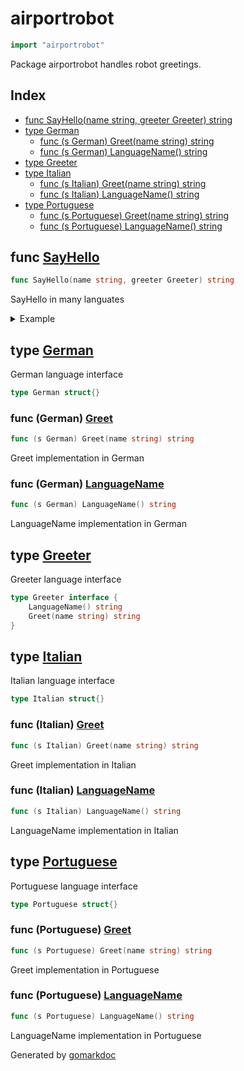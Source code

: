 <!-- Code generated by gomarkdoc. DO NOT EDIT -->

# airportrobot

```go
import "airportrobot"
```

Package airportrobot handles robot greetings.

## Index

- [func SayHello(name string, greeter Greeter) string](<#func-sayhello>)
- [type German](<#type-german>)
  - [func (s German) Greet(name string) string](<#func-german-greet>)
  - [func (s German) LanguageName() string](<#func-german-languagename>)
- [type Greeter](<#type-greeter>)
- [type Italian](<#type-italian>)
  - [func (s Italian) Greet(name string) string](<#func-italian-greet>)
  - [func (s Italian) LanguageName() string](<#func-italian-languagename>)
- [type Portuguese](<#type-portuguese>)
  - [func (s Portuguese) Greet(name string) string](<#func-portuguese-greet>)
  - [func (s Portuguese) LanguageName() string](<#func-portuguese-languagename>)


## func [SayHello](<https://github.com/vpayno/exercism-workspace/blob/main/go/airport-robot/airport_robot.go#L13>)

```go
func SayHello(name string, greeter Greeter) string
```

SayHello in many languates

<details><summary>Example</summary>
<p>

```go
{
	fmt.Println(SayHello("Dietrich", German{}))

}
```

#### Output

```
I can speak German: Hallo Dietrich!
```

</p>
</details>

## type [German](<https://github.com/vpayno/exercism-workspace/blob/main/go/airport-robot/airport_robot.go#L21>)

German language interface

```go
type German struct{}
```

### func \(German\) [Greet](<https://github.com/vpayno/exercism-workspace/blob/main/go/airport-robot/airport_robot.go#L29>)

```go
func (s German) Greet(name string) string
```

Greet implementation in German

### func \(German\) [LanguageName](<https://github.com/vpayno/exercism-workspace/blob/main/go/airport-robot/airport_robot.go#L24>)

```go
func (s German) LanguageName() string
```

LanguageName implementation in German

## type [Greeter](<https://github.com/vpayno/exercism-workspace/blob/main/go/airport-robot/airport_robot.go#L7-L10>)

Greeter language interface

```go
type Greeter interface {
    LanguageName() string
    Greet(name string) string
}
```

## type [Italian](<https://github.com/vpayno/exercism-workspace/blob/main/go/airport-robot/airport_robot.go#L35>)

Italian language interface

```go
type Italian struct{}
```

### func \(Italian\) [Greet](<https://github.com/vpayno/exercism-workspace/blob/main/go/airport-robot/airport_robot.go#L43>)

```go
func (s Italian) Greet(name string) string
```

Greet implementation in Italian

### func \(Italian\) [LanguageName](<https://github.com/vpayno/exercism-workspace/blob/main/go/airport-robot/airport_robot.go#L38>)

```go
func (s Italian) LanguageName() string
```

LanguageName implementation in Italian

## type [Portuguese](<https://github.com/vpayno/exercism-workspace/blob/main/go/airport-robot/airport_robot.go#L49>)

Portuguese language interface

```go
type Portuguese struct{}
```

### func \(Portuguese\) [Greet](<https://github.com/vpayno/exercism-workspace/blob/main/go/airport-robot/airport_robot.go#L57>)

```go
func (s Portuguese) Greet(name string) string
```

Greet implementation in Portuguese

### func \(Portuguese\) [LanguageName](<https://github.com/vpayno/exercism-workspace/blob/main/go/airport-robot/airport_robot.go#L52>)

```go
func (s Portuguese) LanguageName() string
```

LanguageName implementation in Portuguese



Generated by [gomarkdoc](<https://github.com/princjef/gomarkdoc>)
